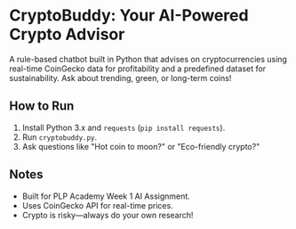 # CryptoBuddy: Your AI-Powered Crypto Advisor
A rule-based chatbot built in Python that advises on cryptocurrencies using real-time CoinGecko data for profitability and a predefined dataset for sustainability. Ask about trending, green, or long-term coins!

## How to Run
1. Install Python 3.x and `requests` (`pip install requests`).
2. Run `cryptobuddy.py`.
3. Ask questions like "Hot coin to moon?" or "Eco-friendly crypto?"


## Notes
- Built for PLP Academy Week 1 AI Assignment.
- Uses CoinGecko API for real-time prices.
- Crypto is risky—always do your own research!